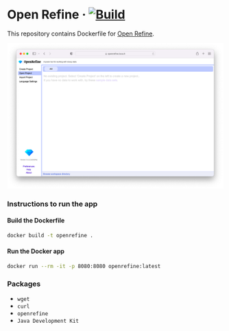 # Open Refine &middot; [![Build](https://github.com/flxhq/open.refine.docker/actions/workflows/build.yml/badge.svg)](https://github.com/flxhq/open.refine.docker/actions/workflows/build.yml)

This repository contains Dockerfile for [Open Refine](https://github.com/OpenRefine/OpenRefine).

![Screenshot](./assets/screenshot.png)

### Instructions to run the app

#### Build the Dockerfile

```bash
docker build -t openrefine .
```

#### Run the Docker app

```bash
docker run --rm -it -p 8080:8080 openrefine:latest
```

### Packages

- `wget`
- `curl`
- `openrefine`
- `Java Development Kit`
